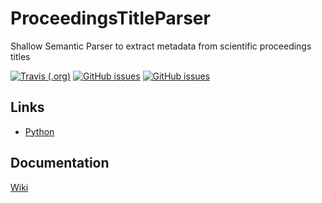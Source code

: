 # ProceedingsTitleParser
Shallow Semantic Parser to extract metadata from scientific proceedings titles

[![Travis (.org)](https://img.shields.io/travis/WolfgangFahl/ProceedingsTitleParser.svg)](https://travis-ci.org/WolfgangFahl/ProceedingsTitleParser)
[![GitHub issues](https://img.shields.io/github/issues/WolfgangFahl/ProceedingsTitleParser.svg)](https://github.com/WolfgangFahl/ProceedingsTitleParser/issues)
[![GitHub issues](https://img.shields.io/github/issues-closed/WolfgangFahl/ProceedingsTitleParser.svg)](https://github.com/WolfgangFahl/ProceedingsTitleParser/issues/?q=is%3Aissue+is%3Aclosed)

## Links
* [Python](https://www.python.org/)

## Documentation
[Wiki](http://wiki.bitplan.com/index.php/ProceedingsTitleParser)
